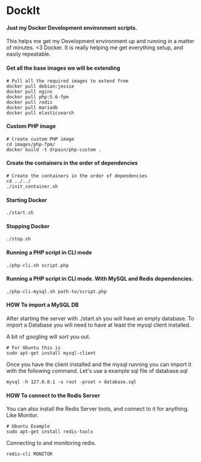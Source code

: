 # DockIt
#### Just my Docker Development environment scripts.

This helps me get my Development environment up and running in a matter of minutes. <3 Docker. It is really helping me get everything setup, and easily repeatable.

#### Get all the base images we will be extending
```shell
# Pull all the required images to extend from
docker pull debian:jessie
docker pull nginx
docker pull php:5.6-fpm
docker pull redis
docker pull mariadb
docker pull elasticsearch
```

#### Custom PHP image
```shell
# Create custom PHP image
cd images/php-fpm/
docker build -t drpain/php-custom .
```
#### Create the containers in the order of dependencies
```shell
# Create the containers in the order of dependencies
cd ../../
./init_container.sh
```

#### Starting Docker
```shell
./start.sh
```

#### Stopping Docker
```shell
./stop.sh
```

#### Running a PHP script in CLI mode
```shell
./php-cli.sh script.php
```

#### Running a PHP script in CLI mode. With MySQL and Redis dependencies.
```shell
./php-cli-mysql.sh path-to/script.php
```

#### HOW To import a MySQL DB

After starting the server with ./start.sh you will have an empty database.
To import a Database you will need to have at least the mysql client installed.

A bit of googling will sort you out.

```shell
# For Ubuntu this is
sudo apt-get install mysql-client
```

Once you have the client installed and the mysql running you can import it with the following command.
Let's use a example sql file of database.sql

```shell
mysql -h 127.0.0.1 -u root -proot < database.sql
```

#### HOW To connect to the Redis Server

You can also install the Redis Server tools, and connect to it for anything. Like Monitor.

```shell
# Ubuntu Example
sudo apt-get install redis-tools
```

Connecting to and monitoring redis.

```shell
redis-cli MONITOR
```